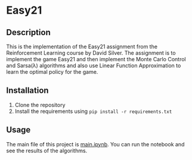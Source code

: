 # Easy21

## Description

This is the implementation of the Easy21 assignment from the Reinforcement Learning course by David Silver. The assignment is to implement the game Easy21 and then implement the Monte Carlo Control and Sarsa(λ) algorithms and also use Linear Function Approximation to learn the optimal policy for the game.

## Installation

1. Clone the repository
2. Install the requirements using `pip install -r requirements.txt`

## Usage

The main file of this project is [main.ipynb](main.ipynb). You can run the notebook and see the results of the algorithms.
